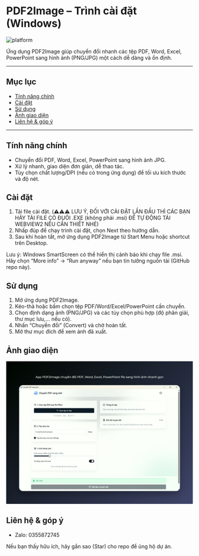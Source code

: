 # PDF2Image – Trình cài đặt (Windows)

![platform](https://img.shields.io/badge/platform-Windows%2064--bit-0078D6?logo=windows)

Ứng dụng PDF2Image giúp chuyển đổi nhanh các tệp PDF, Word, Excel, PowerPoint sang hình ảnh (PNG/JPG) một cách dễ dàng và ổn định.

---

## Mục lục

-   [Tính năng chính](#tính-năng-chính)
-   [Cài đặt](#cài-đặt)
-   [Sử dụng](#sử-dụng)
-   [Ảnh giao diện](#ảnh-giao-diện)
-   [Liên hệ & góp ý](#liên-hệ--góp-ý)

---

## Tính năng chính

-   Chuyển đổi PDF, Word, Excel, PowerPoint sang hình ảnh JPG.
-   Xử lý nhanh, giao diện đơn giản, dễ thao tác.
-   Tùy chọn chất lượng/DPI (nếu có trong ứng dụng) để tối ưu kích thước và độ nét.

## Cài đặt

1. Tải file cài đặt. (⚠️⚠️⚠️ LƯU Ý, ĐỐI VỚI CÀI ĐẶT LẦN ĐẦU THÌ CÁC BẠN HÃY TẢI FILE CÓ ĐUÔI .EXE (không phải .msi) ĐỂ TỰ ĐỘNG TẢI WEBVIEW2 NẾU CẦN THIẾT NHÉ)
2. Nhấp đúp để chạy trình cài đặt, chọn Next theo hướng dẫn.
3. Sau khi hoàn tất, mở ứng dụng PDF2Image từ Start Menu hoặc shortcut trên Desktop.

Lưu ý: Windows SmartScreen có thể hiển thị cảnh báo khi chạy file .msi. Hãy chọn “More info” → “Run anyway” nếu bạn tin tưởng nguồn tải (GitHub repo này).

## Sử dụng

1. Mở ứng dụng PDF2Image.
2. Kéo-thả hoặc bấm chọn tệp PDF/Word/Excel/PowerPoint cần chuyển.
3. Chọn định dạng ảnh (PNG/JPG) và các tùy chọn phù hợp (độ phân giải, thư mục lưu,... nếu có).
4. Nhấn “Chuyển đổi” (Convert) và chờ hoàn tất.
5. Mở thư mục đích để xem ảnh đã xuất.

## Ảnh giao diện

![app_ui](./app-ui.jpg)

## Liên hệ & góp ý

-   Zalo: 0355872745

Nếu bạn thấy hữu ích, hãy gắn sao (Star) cho repo để ủng hộ dự án.
